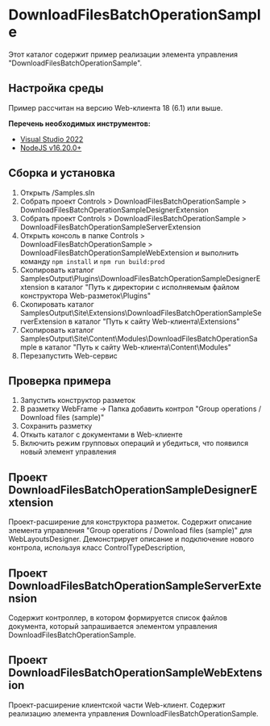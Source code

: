 ﻿# DownloadFilesBatchOperationSample

Этот каталог содержит пример реализации элемента управления "DownloadFilesBatchOperationSample".

## Настройка среды

Пример рассчитан на версию Web-клиента 18 (6.1) или выше.

**Перечень необходимых инструментов:** 
* [Visual Studio 2022](https://www.visualstudio.com)
* [NodeJS v16.20.0+](https://nodejs.org/en/)

## Сборка и установка

1. Открыть /Samples.sln
2. Собрать проект Controls > DownloadFilesBatchOperationSample > DownloadFilesBatchOperationSampleDesignerExtension
3. Собрать проект Controls > DownloadFilesBatchOperationSample > DownloadFilesBatchOperationSampleServerExtension
4. Открыть консоль в папке Controls > DownloadFilesBatchOperationSample > DownloadFilesBatchOperationSampleWebExtension и выполнить команду `npm install` и `npm run build:prod`
5. Скопировать каталог SamplesOutput\Plugins\DownloadFilesBatchOperationSampleDesignerExtension в каталог "Путь к директории с исполняемым файлом конструктора Web-разметок\Plugins"
6. Скопировать каталог SamplesOutput\Site\Extensions\DownloadFilesBatchOperationSampleServerExtension в каталог "Путь к сайту Web-клиента\Extensions"
7. Скопировать каталог SamplesOutput\Site\Content\Modules\DownloadFilesBatchOperationSample в каталог "Путь к сайту Web-клиента\Content\Modules"
8. Перезапустить Web-сервис

## Проверка примера

1. Запустить конструктор разметок
2. В разметку WebFrame -> Папка добавить контрол "Group operations / Download files (sample)"
3. Сохранить разметку
4. Откыть каталог с документами в Web-клиенте
5. Включить режим групповых операций и убедиться, что появился новый элемент управления

## Проект DownloadFilesBatchOperationSampleDesignerExtension

Проект-расширение для конструктора разметок. Содержит описание элемента управления "Group operations / Download files (sample)" для WebLayoutsDesigner.
Демонстрирует описание и подключение нового контрола, используя класс ControlTypeDescription, 

## Проект DownloadFilesBatchOperationSampleServerExtension

Содержит контроллер, в котором формируется список файлов документа, который запрашивается элементом управления DownloadFilesBatchOperationSample.

## Проект DownloadFilesBatchOperationSampleWebExtension

Проект-расширение клиентской части Web-клиент. Содержит реализацию элемента управления DownloadFilesBatchOperationSample.

